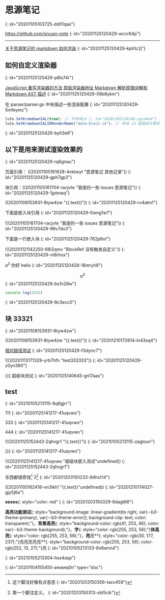 # 思源笔记
{: id="20201105103725-dd01qas"}

https://github.com/siyuan-note
{: id="20201125120429-wccr64p"}

---

[关于思源笔记的 markdown 如何渲染](https://github.com/siyuan-note/siyuan/issues/418)
{: id="20201125120429-kph1c2j"}

## 如何自定义渲染器
{: id="20201125120429-p8ls74r"}

[JavaScript 重写渲染器的方法](https://github.com/88250/lute/issues/5)  [原版渲染器地址](https://github.com/88250/lute/blob/master/render/html_renderer.go)   [Markdown 解析原理详解和 Markdown AST 描述](https://ld246.com/article/1587637426085)
{: id="20201125120429-08b8ykm"}

在 parser/parser.go 中有描述一些渲染配置
{: id="20201125120429-5mfeymc"}

```javascript
lute.SetKramdownIAL(true); // 不将块id {: id="20201105110148-yqza4sm"} 渲染为文本
lute.SetKramdownIALIDRenderName("data-block-id"); // 将块 id 赋值给元素的data-block-id
```
{: id="20201125120429-bylt3e6"}

## 以下是用来测试渲染效果的
{: id="20201125120429-rq6gnau"}

页面引用： ((20201105161628-4vktwyt "思源笔记 其他记录"))
{: id="20201125120429-gph7gp3"}

块引用：((20201105161704-racjvte "我提的一些 issues  思源笔记"))
{: id="20201125120429-1jptmeq"}

((20201108153931-8tyw4zw "{{.text}}"))
{: id="20201125120429-rv4atm1"}

下面是嵌入块引用
{: id="20201125120429-0wng1w1"}

!((20201105161704-racjvte "我提的一些 issues  思源笔记"))
{: id="20201125120429-96v7do3"}

下面是一行嵌入块
{: id="20201125120429-762p6xt"}

!((20201121142250-68i2qmv "BlockRef 没有触发自定义"))
{: id="20201125120429-vt8rhox"}

$a^3$    你好 hello
{: id="20201125120429-16mryh8"}

$$
a^3
$$
{: id="20201125120429-bs1n28w"}

```javascript {run}
console.log(3333)
```
{: id="20201125120429-8c3ecc0"}

## 块 33321
{: id="20201108153931-8tyw4zw"}

((20201108153931-8tyw4zw "{{.text}}"))
{: id="20201210172614-ln43sq4"}

[相对路径测试](../blog)
{: id="20201125120429-f3dync7"}

!((20201113171329-yrb7hfn "test333333"))
{: id="20201125120429-z0yn380"}

{{{
超级块测试
{: id="20201125140645-gn17aas"}

## test
{: id="20210105213115-8q6gjrr"}

111
{: id="20201125141217-41uqvwo"}

333
{: id="20201125141217-41uqvwo"}

444
{: id="20201125141217-41uqvwo"}

!((20201125152443-2qhvgr1 "{{.text}}"))
{: id="20210105213115-zagloun"}

}}}
{: id="20201125141217-41uqvwo"}

!((20201125141217-41uqvwo "超级块嵌入测试"undefined))
{: id="20201125152443-2qhvgr1"}

东西都很奇怪[^test] 3[^1]
{: id="20201203150233-84hct14"}

((20201105162418-vn3ikh1 "{{.text}}"undefined))
{: id="20201210174027-gjy5j6a"}

**eeees**{: style="color: red" }
{: id="20201203150329-6dagt66"}

**高亮功能测试**{: style="background-image: linear-gradient(to right, var(--b3-theme-primary), var(--b3-theme-error)); background-clip: text; color: transparent;"}，**背景高亮**{: style="background-color: rgb(41, 253, 46); color: var(--b3-theme-background);"}，**字**{: style="color: rgb(255, 253, 56);"}**体高亮**{: style="color: rgb(255, 253, 56);"}，**亮**亮**{: style="color: rgb(30, 177, 237);"}亮亮亮亮亮**{: style="background-color: rgb(255, 253, 56); color: rgb(252, 13, 27);"}亮
{: id="20210105213133-6v6wnn4"}

[^test]: 这个脚注好像有点意思
    {: id="20201203150356-taxv459"}


[^1]: 第一个脚注定义。
    {: id="20201203150313-xbl5cik"}


{: id="20210105213304-hsx4asp"}


{: id="20201104155455-awawq0n" type="doc"}
